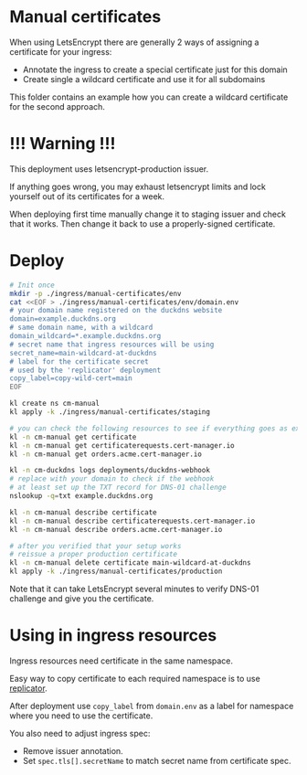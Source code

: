 
# Manual certificates

When using LetsEncrypt there are generally 2 ways of assigning a certificate for your ingress:
- Annotate the ingress to create a special certificate just for this domain
- Create single a wildcard certificate and use it for all subdomains

This folder contains an example how you can create a wildcard certificate for the second approach.

# !!! Warning !!!

This deployment uses letsencrypt-production issuer.

If anything goes wrong, you may exhaust letsencrypt limits
and lock yourself out of its certificates for a week.

When deploying first time manually change it to staging issuer and check that it works.
Then change it back to use a properly-signed certificate.

# Deploy

```bash
# Init once
mkdir -p ./ingress/manual-certificates/env
cat <<EOF > ./ingress/manual-certificates/env/domain.env
# your domain name registered on the duckdns website
domain=example.duckdns.org
# same domain name, with a wildcard
domain_wildcard=*.example.duckdns.org
# secret name that ingress resources will be using
secret_name=main-wildcard-at-duckdns
# label for the certificate secret
# used by the 'replicator' deployment
copy_label=copy-wild-cert=main
EOF

kl create ns cm-manual
kl apply -k ./ingress/manual-certificates/staging

# you can check the following resources to see if everything goes as expected
kl -n cm-manual get certificate
kl -n cm-manual get certificaterequests.cert-manager.io
kl -n cm-manual get orders.acme.cert-manager.io

kl -n cm-duckdns logs deployments/duckdns-webhook
# replace with your domain to check if the webhook
# at least set up the TXT record for DNS-01 challenge
nslookup -q=txt example.duckdns.org

kl -n cm-manual describe certificate
kl -n cm-manual describe certificaterequests.cert-manager.io
kl -n cm-manual describe orders.acme.cert-manager.io

# after you verified that your setup works
# reissue a proper production certificate
kl -n cm-manual delete certificate main-wildcard-at-duckdns
kl apply -k ./ingress/manual-certificates/production
```

Note that it can take LetsEncrypt several minutes to verify DNS-01 challenge and give you the certificate.

# Using in ingress resources

Ingress resources need certificate in the same namespace.

Easy way to copy certificate to each required namespace is to use [replicator](../replicator/).

After deployment use `copy_label` from `domain.env`
as a label for namespace where you need to use the certificate.

You also need to adjust ingress spec:
- Remove issuer annotation.
- Set `spec.tls[].secretName` to match secret name from certificate spec.
